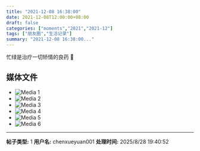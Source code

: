 ```yaml
---
title: "2021-12-08 16:38:00"
date: 2021-12-08T12:00:00+08:00
draft: false
categories: ["moments","2021","2021-12"]
tags: ["朋友圈","生活记录"]
summary: "2021-12-08 16:38:00..."
---
```


忙绿是治疗一切矫情的良药 🥂

## 媒体文件

- ![Media 1](/Moments/photos/2021-12-08/202112081638000.jpg)
- ![Media 2](/Moments/photos/2021-12-08/202112081638001.jpg)
- ![Media 3](/Moments/photos/2021-12-08/202112081638002.jpg)
- ![Media 4](/Moments/photos/2021-12-08/202112081638003.jpg)
- ![Media 5](/Moments/photos/2021-12-08/202112081638004.jpg)
- ![Media 6](/Moments/photos/2021-12-08/202112081638005.jpg)

---

**帖子类型:** 1
**用户名:** chenxueyuan001
**处理时间:** 2025/8/28 19:40:52